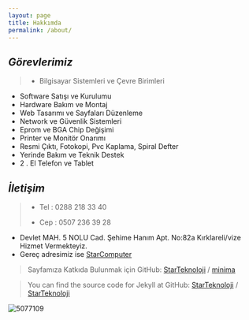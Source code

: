```yaml
---
layout: page
title: Hakkımda
permalink: /about/
---
```

## ***Görevlerimiz*** 
> - Bilgisayar Sistemleri ve Çevre Birimleri 
- Software Satışı ve Kurulumu
- Hardware Bakım ve Montaj
- Web Tasarımı ve Sayfaları Düzenleme
- Network ve Güvenlik Sistemleri
- Eprom ve BGA Chip Değişimi 
- Printer ve Monitör Onarımı
- Resmi Çıktı, Fotokopi, Pvc Kaplama, Spiral Defter
- Yerinde Bakım ve Teknik Destek 
- 2 . El Telefon ve Tablet

## ***İletişim***
> + Tel : 0288 218 33 40
> - Cep : 0507 236 39 28
- Devlet MAH. 5 NOLU Cad. Şehime Hanım Apt. No:82a Kırklareli/vize
Hizmet Vermekteyiz.
- Gereç adresimiz ise [StarComputer](https://starcomputer.space)


> Sayfamıza Katkıda Bulunmak için GitHub:
[StarTeknoloji][StarTeknoloji-organization] /
[minima](https://github.com/jekyll/minima)

> You can find the source code for Jekyll at GitHub:
[StarTeknoloji][StarTeknoloji-organization] /
[StarTeknoloji](https://github.com/Codes-Exe/StarTeknoloji-Web)


[StarTeknoloji-organization]: https://github.com/StarTeknoloji
![5077109](https://user-images.githubusercontent.com/93947784/225178562-05b2034a-b50d-4b74-9cf7-93b1267eeb4d.png)
